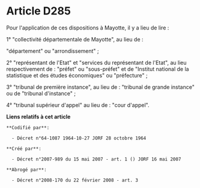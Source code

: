 # Article D285

Pour l'application de ces dispositions à Mayotte, il y a lieu de lire :

1° "collectivité départementale de Mayotte", au lieu de :

"département" ou "arrondissement" ;

2° "représentant de l'Etat" et "services du représentant de l'Etat", au lieu respectivement de : "préfet" ou "sous-préfet" et
de "Institut national de la statistique et des études économiques" ou "préfecture" ;

3° "tribunal de première instance", au lieu de : "tribunal de grande instance" ou de "tribunal d'instance" ;

4° "tribunal supérieur d'appel" au lieu de : "cour d'appel".

**Liens relatifs à cet article**

	**Codifié par**:

	  - Décret n°64-1087 1964-10-27 JORF 28 octobre 1964

	**Créé par**:

	  - Décret n°2007-989 du 15 mai 2007 - art. 1 () JORF 16 mai 2007

	**Abrogé par**:

	  - Décret n°2008-170 du 22 février 2008 - art. 3
